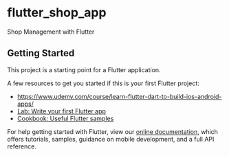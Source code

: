 # flutter_shop_app
Shop Management with Flutter

## Getting Started

This project is a starting point for a Flutter application.

A few resources to get you started if this is your first Flutter project:
- https://www.udemy.com/course/learn-flutter-dart-to-build-ios-android-apps/
- [Lab: Write your first Flutter app](https://flutter.dev/docs/get-started/codelab)
- [Cookbook: Useful Flutter samples](https://flutter.dev/docs/cookbook)

For help getting started with Flutter, view our
[online documentation](https://flutter.dev/docs), which offers tutorials,
samples, guidance on mobile development, and a full API reference.
